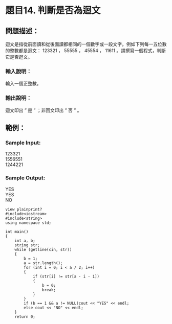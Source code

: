 # 題目14. 判斷是否為迴文

## 問題描述：
迴文是指從前面讀和從後面讀都相同的一個數字或一段文字。例如下列每一五位數的整數都是迴文： 123321 ， 55555 ， 45554 ， 11611 。請撰寫一個程式，判斷它是否迴文。

### 輸入說明：
輸入一個正整數。

### 輸出說明：
迴文印出 ” 是 ” ；非回文印出 ” 否 ” 。
## 範例：

### Sample Input:

123321  
1556551  
1244221  

### Sample Output:

YES  
YES  
NO  
```
view plainprint?
#include<iostream>  
#include<string>  
using namespace std;  
  
int main()  
{  
    int a, b;  
    string str;  
    while (getline(cin, str))  
    {  
        b = 1;  
        a = str.length();  
        for (int i = 0; i < a / 2; i++)  
        {  
            if (str[i] != str[a - i - 1])  
            {  
                b = 0;  
                break;  
            }  
        }  
        if (b == 1 && a != NULL)cout << "YES" << endl;  
        else cout << "NO" << endl;  
    }  
    return 0;  
